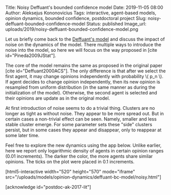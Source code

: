 Title: Noisy Deffuant's bounded confidence model
Date: 2019-11-05 08:00
Author: Aleksejus Kononovicius
Tags: interactive, agent-based models, opinion dynamics, bounded confidence, postdoctoral project
Slug: noisy-deffuant-bounded-confidence-model
Status: published
Image_url: uploads/2019/noisy-deffuant-bounded-confidence-model.png

Let us briefly come back to the [Deffuant's model]({filename}/articles/2019/deffuant-bounded-confidence-model.md)
and discuss the impact of noise on the dynamics of the model. There multiple
ways to introduce the noise into the model, so here we will focus on the way
proposed in [cite id="Pineda2009JStat"].
<!--more-->

The core of the model remains the same as proposed in the original paper
[cite id="Deffuant2000ACS"]. The only difference is that after we select the
first agent, it may change opinions independently with probability
\\\( p\_n \\\). If agent decides to change opinion independently, then its new
opinion is resampled from uniform distribution (in the same manner as during
the initialization of the model). Otherwise, the second agent is selected and
their opinions are update as in the original model.

At first introduction of noise seems to do a trivial thing. Clusters are no
longer as tight as without noise. They appear to be more spread out. But in
certain cases a non-trivial effect can be seen. Namely, smaller and less stable
cluster emerge. For some parameter sets these "side" clusters persist, but in
some cases they appear and disappear, only to reappear at some later time.

Feel free to explore the new dynamics using the app below. Unlike earlier, here
we report only logarithmic density of agents in certain opinion ranges (0.01
increments). The darker the color, the more agents share similar opinions. The
ticks on the plot were placed in 0.1 increments.

[html5-interactive width="520" height="570" mode="iframe"
src="/uploads/models/opinion-dynamics/deffuant-bc-model/noisy.html"]

[acknowledge id="postdoc-ak-2017-lit"]
